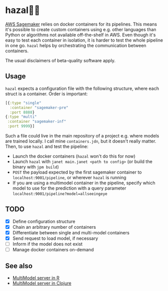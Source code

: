 
# hazal🧙‍♀️

[AWS Sagemaker](https://aws.amazon.com/sagemaker/) relies on docker containers for its pipelines.
This means it's possible to create custom containers using e.g. other languages than Python or algorithms not available off-the-shelf in AWS.
Even though it's easy to test each container in isolation, it is harder to test the whole pipeline in one go.
`hazal` helps by orchestrating the communication between containers.

The usual disclaimers of beta-quality software apply.

## Usage

`hazal` expects a configuration file with the following structure, where each struct is a container. Order is important:
```clojure
[{:type "single"
  :container "sagemaker-pre"
  :port 8888}
{:type "multi"
 :container "sagemaker-inf"
 :port 9999}]
```

Such a file could live in the main repository of a project e.g. where models are trained locally. 
I call mine `containers.jdn`, but it doesn't really matter.
Then, to use `hazal` and test the pipeline:
- Launch the docker containers (`hazal` won't do this for now)
- Launch `hazal` with `janet main.janet <path to config>` (or build the binary with `jpm build`)
- `POST` the payload expected by the first sagemaker container to `localhost:9001/pipeline`, or wherever `hazal` is running
- If you are using a multimodel container in the pipeline, specify which model to use for the prediction with a query parameter `localhost:9001/pipeline?model=allseeingeye`

## TODO

- [x] Define configuration structure
- [x] Chain an arbitrary number of containers
- [x] Differentiate between single and multi-model containers
- [x] Send request to load model, if necessary
- [ ] Inform if the model does not exist
- [ ] Manage docker containers on-demand

## See also
- [MultiModel server in R](https://github.com/jcpsantiago/sagemaker-multimodel-R)
- [MultiModel server in Clojure](https://github.com/jcpsantiago/sagemaker-multimodel-clj)
